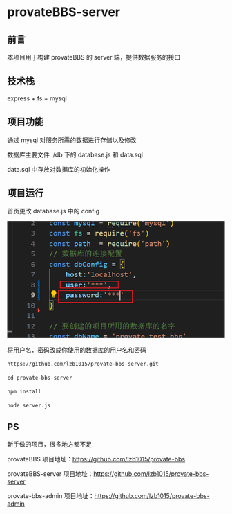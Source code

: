 # provateBBS-server

## 前言

本项目用于构建 provateBBS 的 server 端，提供数据服务的接口

## 技术栈

express + fs + mysql

## 项目功能

通过 mysql 对服务所需的数据进行存储以及修改

数据库主要文件 ./db 下的 database.js 和 data.sql

data.sql 中存放对数据库的初始化操作

## 项目运行

首页更改 database.js 中的 config

![image-20240628150837768](README.assets/image-20240628150837768.png)

将用户名，密码改成你使用的数据库的用户名和密码

```
https://github.com/lzb1015/provate-bbs-server.git

cd provate-bbs-server

npm install

node server.js

```

## PS

新手做的项目，很多地方都不足

provateBBS 项目地址：https://github.com/lzb1015/provate-bbs

provateBBS-server 项目地址：https://github.com/lzb1015/provate-bbs-server

provate-bbs-admin 项目地址：https://github.com/lzb1015/provate-bbs-admin
